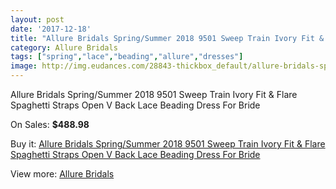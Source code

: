 ```yaml
---
layout: post
date: '2017-12-18'
title: "Allure Bridals Spring/Summer 2018 9501 Sweep Train Ivory Fit & Flare Spaghetti Straps Open V Back Lace Beading Dress For Bride"
category: Allure Bridals
tags: ["spring","lace","beading","allure","dresses"]
image: http://img.eudances.com/28843-thickbox_default/allure-bridals-spring-summer-2018-9501-sweep-train-ivory-fit-flare-spaghetti-straps-open-v-back-lace-beading-dress-for-bride.jpg
---
```

Allure Bridals Spring/Summer 2018 9501 Sweep Train Ivory Fit & Flare Spaghetti Straps Open V Back Lace Beading Dress For Bride

On Sales: **$488.98**
<a href="https://www.eudances.com/en/allure-bridals/9456-allure-bridals-spring-summer-2018-9501-sweep-train-ivory-fit-flare-spaghetti-straps-open-v-back-lace-beading-dress-for-bride.html"><amp-img layout="responsive" width="600" height="600" src="//img.eudances.com/28843-thickbox_default/allure-bridals-spring-summer-2018-9501-sweep-train-ivory-fit-flare-spaghetti-straps-open-v-back-lace-beading-dress-for-bride.jpg" alt="Allure Bridals Spring/Summer 2018 9501 Sweep Train Ivory Fit & Flare Spaghetti Straps Open V Back Lace Beading Dress For Bride 0" /></a>
<a href="https://www.eudances.com/en/allure-bridals/9456-allure-bridals-spring-summer-2018-9501-sweep-train-ivory-fit-flare-spaghetti-straps-open-v-back-lace-beading-dress-for-bride.html"><amp-img layout="responsive" width="600" height="600" src="//img.eudances.com/28863-thickbox_default/allure-bridals-spring-summer-2018-9501-sweep-train-ivory-fit-flare-spaghetti-straps-open-v-back-lace-beading-dress-for-bride.jpg" alt="Allure Bridals Spring/Summer 2018 9501 Sweep Train Ivory Fit & Flare Spaghetti Straps Open V Back Lace Beading Dress For Bride 1" /></a>
<a href="https://www.eudances.com/en/allure-bridals/9456-allure-bridals-spring-summer-2018-9501-sweep-train-ivory-fit-flare-spaghetti-straps-open-v-back-lace-beading-dress-for-bride.html"><amp-img layout="responsive" width="600" height="600" src="//img.eudances.com/28862-thickbox_default/allure-bridals-spring-summer-2018-9501-sweep-train-ivory-fit-flare-spaghetti-straps-open-v-back-lace-beading-dress-for-bride.jpg" alt="Allure Bridals Spring/Summer 2018 9501 Sweep Train Ivory Fit & Flare Spaghetti Straps Open V Back Lace Beading Dress For Bride 2" /></a>
<a href="https://www.eudances.com/en/allure-bridals/9456-allure-bridals-spring-summer-2018-9501-sweep-train-ivory-fit-flare-spaghetti-straps-open-v-back-lace-beading-dress-for-bride.html"><amp-img layout="responsive" width="600" height="600" src="//img.eudances.com/28861-thickbox_default/allure-bridals-spring-summer-2018-9501-sweep-train-ivory-fit-flare-spaghetti-straps-open-v-back-lace-beading-dress-for-bride.jpg" alt="Allure Bridals Spring/Summer 2018 9501 Sweep Train Ivory Fit & Flare Spaghetti Straps Open V Back Lace Beading Dress For Bride 3" /></a>
<a href="https://www.eudances.com/en/allure-bridals/9456-allure-bridals-spring-summer-2018-9501-sweep-train-ivory-fit-flare-spaghetti-straps-open-v-back-lace-beading-dress-for-bride.html"><amp-img layout="responsive" width="600" height="600" src="//img.eudances.com/28860-thickbox_default/allure-bridals-spring-summer-2018-9501-sweep-train-ivory-fit-flare-spaghetti-straps-open-v-back-lace-beading-dress-for-bride.jpg" alt="Allure Bridals Spring/Summer 2018 9501 Sweep Train Ivory Fit & Flare Spaghetti Straps Open V Back Lace Beading Dress For Bride 4" /></a>
<a href="https://www.eudances.com/en/allure-bridals/9456-allure-bridals-spring-summer-2018-9501-sweep-train-ivory-fit-flare-spaghetti-straps-open-v-back-lace-beading-dress-for-bride.html"><amp-img layout="responsive" width="600" height="600" src="//img.eudances.com/28859-thickbox_default/allure-bridals-spring-summer-2018-9501-sweep-train-ivory-fit-flare-spaghetti-straps-open-v-back-lace-beading-dress-for-bride.jpg" alt="Allure Bridals Spring/Summer 2018 9501 Sweep Train Ivory Fit & Flare Spaghetti Straps Open V Back Lace Beading Dress For Bride 5" /></a>
<a href="https://www.eudances.com/en/allure-bridals/9456-allure-bridals-spring-summer-2018-9501-sweep-train-ivory-fit-flare-spaghetti-straps-open-v-back-lace-beading-dress-for-bride.html"><amp-img layout="responsive" width="600" height="600" src="//img.eudances.com/28858-thickbox_default/allure-bridals-spring-summer-2018-9501-sweep-train-ivory-fit-flare-spaghetti-straps-open-v-back-lace-beading-dress-for-bride.jpg" alt="Allure Bridals Spring/Summer 2018 9501 Sweep Train Ivory Fit & Flare Spaghetti Straps Open V Back Lace Beading Dress For Bride 6" /></a>
<a href="https://www.eudances.com/en/allure-bridals/9456-allure-bridals-spring-summer-2018-9501-sweep-train-ivory-fit-flare-spaghetti-straps-open-v-back-lace-beading-dress-for-bride.html"><amp-img layout="responsive" width="600" height="600" src="//img.eudances.com/28857-thickbox_default/allure-bridals-spring-summer-2018-9501-sweep-train-ivory-fit-flare-spaghetti-straps-open-v-back-lace-beading-dress-for-bride.jpg" alt="Allure Bridals Spring/Summer 2018 9501 Sweep Train Ivory Fit & Flare Spaghetti Straps Open V Back Lace Beading Dress For Bride 7" /></a>
<a href="https://www.eudances.com/en/allure-bridals/9456-allure-bridals-spring-summer-2018-9501-sweep-train-ivory-fit-flare-spaghetti-straps-open-v-back-lace-beading-dress-for-bride.html"><amp-img layout="responsive" width="600" height="600" src="//img.eudances.com/28856-thickbox_default/allure-bridals-spring-summer-2018-9501-sweep-train-ivory-fit-flare-spaghetti-straps-open-v-back-lace-beading-dress-for-bride.jpg" alt="Allure Bridals Spring/Summer 2018 9501 Sweep Train Ivory Fit & Flare Spaghetti Straps Open V Back Lace Beading Dress For Bride 8" /></a>
<a href="https://www.eudances.com/en/allure-bridals/9456-allure-bridals-spring-summer-2018-9501-sweep-train-ivory-fit-flare-spaghetti-straps-open-v-back-lace-beading-dress-for-bride.html"><amp-img layout="responsive" width="600" height="600" src="//img.eudances.com/28855-thickbox_default/allure-bridals-spring-summer-2018-9501-sweep-train-ivory-fit-flare-spaghetti-straps-open-v-back-lace-beading-dress-for-bride.jpg" alt="Allure Bridals Spring/Summer 2018 9501 Sweep Train Ivory Fit & Flare Spaghetti Straps Open V Back Lace Beading Dress For Bride 9" /></a>
<a href="https://www.eudances.com/en/allure-bridals/9456-allure-bridals-spring-summer-2018-9501-sweep-train-ivory-fit-flare-spaghetti-straps-open-v-back-lace-beading-dress-for-bride.html"><amp-img layout="responsive" width="600" height="600" src="//img.eudances.com/28854-thickbox_default/allure-bridals-spring-summer-2018-9501-sweep-train-ivory-fit-flare-spaghetti-straps-open-v-back-lace-beading-dress-for-bride.jpg" alt="Allure Bridals Spring/Summer 2018 9501 Sweep Train Ivory Fit & Flare Spaghetti Straps Open V Back Lace Beading Dress For Bride 10" /></a>
<a href="https://www.eudances.com/en/allure-bridals/9456-allure-bridals-spring-summer-2018-9501-sweep-train-ivory-fit-flare-spaghetti-straps-open-v-back-lace-beading-dress-for-bride.html"><amp-img layout="responsive" width="600" height="600" src="//img.eudances.com/28853-thickbox_default/allure-bridals-spring-summer-2018-9501-sweep-train-ivory-fit-flare-spaghetti-straps-open-v-back-lace-beading-dress-for-bride.jpg" alt="Allure Bridals Spring/Summer 2018 9501 Sweep Train Ivory Fit & Flare Spaghetti Straps Open V Back Lace Beading Dress For Bride 11" /></a>
<a href="https://www.eudances.com/en/allure-bridals/9456-allure-bridals-spring-summer-2018-9501-sweep-train-ivory-fit-flare-spaghetti-straps-open-v-back-lace-beading-dress-for-bride.html"><amp-img layout="responsive" width="600" height="600" src="//img.eudances.com/28852-thickbox_default/allure-bridals-spring-summer-2018-9501-sweep-train-ivory-fit-flare-spaghetti-straps-open-v-back-lace-beading-dress-for-bride.jpg" alt="Allure Bridals Spring/Summer 2018 9501 Sweep Train Ivory Fit & Flare Spaghetti Straps Open V Back Lace Beading Dress For Bride 12" /></a>
<a href="https://www.eudances.com/en/allure-bridals/9456-allure-bridals-spring-summer-2018-9501-sweep-train-ivory-fit-flare-spaghetti-straps-open-v-back-lace-beading-dress-for-bride.html"><amp-img layout="responsive" width="600" height="600" src="//img.eudances.com/28851-thickbox_default/allure-bridals-spring-summer-2018-9501-sweep-train-ivory-fit-flare-spaghetti-straps-open-v-back-lace-beading-dress-for-bride.jpg" alt="Allure Bridals Spring/Summer 2018 9501 Sweep Train Ivory Fit & Flare Spaghetti Straps Open V Back Lace Beading Dress For Bride 13" /></a>
<a href="https://www.eudances.com/en/allure-bridals/9456-allure-bridals-spring-summer-2018-9501-sweep-train-ivory-fit-flare-spaghetti-straps-open-v-back-lace-beading-dress-for-bride.html"><amp-img layout="responsive" width="600" height="600" src="//img.eudances.com/28850-thickbox_default/allure-bridals-spring-summer-2018-9501-sweep-train-ivory-fit-flare-spaghetti-straps-open-v-back-lace-beading-dress-for-bride.jpg" alt="Allure Bridals Spring/Summer 2018 9501 Sweep Train Ivory Fit & Flare Spaghetti Straps Open V Back Lace Beading Dress For Bride 14" /></a>
<a href="https://www.eudances.com/en/allure-bridals/9456-allure-bridals-spring-summer-2018-9501-sweep-train-ivory-fit-flare-spaghetti-straps-open-v-back-lace-beading-dress-for-bride.html"><amp-img layout="responsive" width="600" height="600" src="//img.eudances.com/28849-thickbox_default/allure-bridals-spring-summer-2018-9501-sweep-train-ivory-fit-flare-spaghetti-straps-open-v-back-lace-beading-dress-for-bride.jpg" alt="Allure Bridals Spring/Summer 2018 9501 Sweep Train Ivory Fit & Flare Spaghetti Straps Open V Back Lace Beading Dress For Bride 15" /></a>
<a href="https://www.eudances.com/en/allure-bridals/9456-allure-bridals-spring-summer-2018-9501-sweep-train-ivory-fit-flare-spaghetti-straps-open-v-back-lace-beading-dress-for-bride.html"><amp-img layout="responsive" width="600" height="600" src="//img.eudances.com/28848-thickbox_default/allure-bridals-spring-summer-2018-9501-sweep-train-ivory-fit-flare-spaghetti-straps-open-v-back-lace-beading-dress-for-bride.jpg" alt="Allure Bridals Spring/Summer 2018 9501 Sweep Train Ivory Fit & Flare Spaghetti Straps Open V Back Lace Beading Dress For Bride 16" /></a>
<a href="https://www.eudances.com/en/allure-bridals/9456-allure-bridals-spring-summer-2018-9501-sweep-train-ivory-fit-flare-spaghetti-straps-open-v-back-lace-beading-dress-for-bride.html"><amp-img layout="responsive" width="600" height="600" src="//img.eudances.com/28847-thickbox_default/allure-bridals-spring-summer-2018-9501-sweep-train-ivory-fit-flare-spaghetti-straps-open-v-back-lace-beading-dress-for-bride.jpg" alt="Allure Bridals Spring/Summer 2018 9501 Sweep Train Ivory Fit & Flare Spaghetti Straps Open V Back Lace Beading Dress For Bride 17" /></a>
<a href="https://www.eudances.com/en/allure-bridals/9456-allure-bridals-spring-summer-2018-9501-sweep-train-ivory-fit-flare-spaghetti-straps-open-v-back-lace-beading-dress-for-bride.html"><amp-img layout="responsive" width="600" height="600" src="//img.eudances.com/28846-thickbox_default/allure-bridals-spring-summer-2018-9501-sweep-train-ivory-fit-flare-spaghetti-straps-open-v-back-lace-beading-dress-for-bride.jpg" alt="Allure Bridals Spring/Summer 2018 9501 Sweep Train Ivory Fit & Flare Spaghetti Straps Open V Back Lace Beading Dress For Bride 18" /></a>
<a href="https://www.eudances.com/en/allure-bridals/9456-allure-bridals-spring-summer-2018-9501-sweep-train-ivory-fit-flare-spaghetti-straps-open-v-back-lace-beading-dress-for-bride.html"><amp-img layout="responsive" width="600" height="600" src="//img.eudances.com/28845-thickbox_default/allure-bridals-spring-summer-2018-9501-sweep-train-ivory-fit-flare-spaghetti-straps-open-v-back-lace-beading-dress-for-bride.jpg" alt="Allure Bridals Spring/Summer 2018 9501 Sweep Train Ivory Fit & Flare Spaghetti Straps Open V Back Lace Beading Dress For Bride 19" /></a>
<a href="https://www.eudances.com/en/allure-bridals/9456-allure-bridals-spring-summer-2018-9501-sweep-train-ivory-fit-flare-spaghetti-straps-open-v-back-lace-beading-dress-for-bride.html"><amp-img layout="responsive" width="600" height="600" src="//img.eudances.com/28844-thickbox_default/allure-bridals-spring-summer-2018-9501-sweep-train-ivory-fit-flare-spaghetti-straps-open-v-back-lace-beading-dress-for-bride.jpg" alt="Allure Bridals Spring/Summer 2018 9501 Sweep Train Ivory Fit & Flare Spaghetti Straps Open V Back Lace Beading Dress For Bride 20" /></a>

Buy it: [Allure Bridals Spring/Summer 2018 9501 Sweep Train Ivory Fit & Flare Spaghetti Straps Open V Back Lace Beading Dress For Bride](https://www.eudances.com/en/allure-bridals/9456-allure-bridals-spring-summer-2018-9501-sweep-train-ivory-fit-flare-spaghetti-straps-open-v-back-lace-beading-dress-for-bride.html "Allure Bridals Spring/Summer 2018 9501 Sweep Train Ivory Fit & Flare Spaghetti Straps Open V Back Lace Beading Dress For Bride")

View more: [Allure Bridals](https://www.eudances.com/en/2-allure-bridals "Allure Bridals")